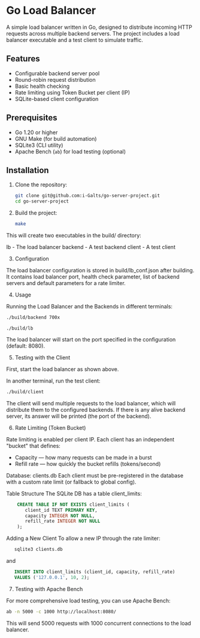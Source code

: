 # Go Load Balancer

A simple load balancer written in Go, designed to distribute incoming HTTP requests across multiple backend servers. The project includes a load balancer executable and a test client to simulate traffic.

## Features

- Configurable backend server pool
- Round-robin request distribution
- Basic health checking
- Rate limiting using Token Bucket per client (IP)
- SQLite-based client configuration

## Prerequisites

- Go 1.20 or higher
- GNU Make (for build automation)
- SQLite3 (CLI utility)
- Apache Bench (`ab`) for load testing (optional)

## Installation

1. Clone the repository:
   ```bash
   git clone git@github.com:i-Galts/go-server-project.git
   cd go-server-project
   ```

2. Build the project:
   ```bash
   make
   ```

This will create two executables in the build/ directory:


lb - The load balancer
backend - A test backend
client - A test client


3. Configuration

The load balancer configuration is stored in build/lb_conf.json after building. It contains load balancer port, health check parameter, list of backend servers and default parameters for a rate limiter.

4. Usage

Running the Load Balancer and the Backends in different terminals:
   ```bash
   ./build/backend 700x
   ```

   ```
   ./build/lb
   ```
   
The load balancer will start on the port specified in the configuration (default: 8080).

5. Testing with the Client

First, start the load balancer as shown above.

In another terminal, run the test client:

   ```bash
   ./build/client
   ```

The client will send multiple requests to the load balancer, which will distribute them to the configured backends. If there is any alive backend server, its answer will be printed (the port of the backend).

6. Rate Limiting (Token Bucket)

Rate limiting is enabled per client IP. Each client has an independent "bucket" that defines:

- Capacity — how many requests can be made in a burst
- Refill rate — how quickly the bucket refills (tokens/second)

Database: clients.db
Each client must be pre-registered in the database with a custom rate limit (or fallback to global config).

Table Structure
The SQLite DB has a table client_limits:
```sql
    CREATE TABLE IF NOT EXISTS client_limits (
       client_id TEXT PRIMARY KEY,
       capacity INTEGER NOT NULL,
       refill_rate INTEGER NOT NULL
    );
```

Adding a New Client
To allow a new IP through the rate limiter:
```bash
   sqlite3 clients.db
```
and
```sql
   INSERT INTO client_limits (client_id, capacity, refill_rate)
   VALUES ('127.0.0.1', 10, 2);
```

7. Testing with Apache Bench

For more comprehensive load testing, you can use Apache Bench:

   ```bash
   ab -n 5000 -c 1000 http://localhost:8080/
   ```

This will send 5000 requests with 1000 concurrent connections to the load balancer.